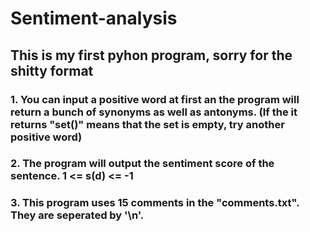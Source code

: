 # Sentiment-analysis
## This is my first pyhon program, sorry for the shitty format
### 1. You can input a positive word at first an the program will return a bunch of synonyms as well as antonyms. (If the it returns "set()" means that the set is empty, try another positive word)
### 2. The program will output the sentiment score of the sentence. 1 <= s(d) <= -1
### 3. This program uses 15 comments in the "comments.txt". They are seperated by '\n'.  
